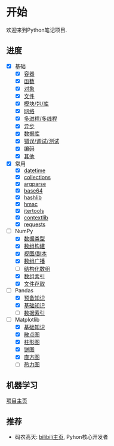 # 开始

欢迎来到Python笔记项目.

## 进度

- [x] 基础
    - [x] [容器](/基础/容器)
    - [x] [函数](/基础/函数)
    - [x] [对象](/基础/对象)
    - [x] [文件](/基础/文件)
    - [x] [模块/包/库](/基础/模块)
    - [x] [网络](/基础/网络)
    - [x] [多进程/多线程](/基础/线程)
    - [x] [异步](/基础/异步)
    - [x] [数据库](/基础/数据库)
    - [x] [错误/调试/测试](/基础/调试)
    - [x] [编码](/基础/编码)
    - [x] [其他](/基础/其他)
- [x] 常用
    - [x] [datetime](/常用/datetime)
    - [x] [collections](/常用/collections)
    - [x] [argparse](/常用/argparse)
    - [x] [base64](/常用/base64)
    - [x] [hashlib](/常用/hashlib)
    - [x] [hmac](/常用/hmac)
    - [x] [itertools](/常用/itertools)
    - [x] [contextlib](/常用/contextlib)
    - [x] [requests](/常用/requests)
- [ ] NumPy
    - [x] [数据类型](/NumPy/数据类型)
    - [x] [数组构建](/NumPy/数组构建)
    - [x] [视图/副本](/NumPy/视图副本)
    - [x] [数组广播](/NumPy/广播)
    - [ ] [结构化数组](NumPy/结构化数组)
    - [x] [数组索引](/NumPy/数组索引)
    - [x] [文件存取](/NumPy/IO)
- [ ] Pandas
    - [x] [预备知识](/Pandas/预备知识)
    - [x] [基础知识](/Pandas/基础知识)
    - [ ] [数据索引](/Pandas/数据索引)
- [ ] Matplotlib
    - [x] [基础知识](/Matplotlib/基础知识)
    - [x] [散点图](/Matplotlib/散点图)
    - [x] [柱形图](/Matplotlib/柱形图)
    - [x] [饼图](/Matplotlib/饼图)
    - [x] [直方图](/Matplotlib/直方图)
    - [ ] [热力图](/Matplotlib/热力图)

## 机器学习

[项目主页](https://ml.ricolxwz.de)

## 推荐

- 码农高天: [bilibili主页](https://space.bilibili.com/245645656), Pyhon核心开发者
